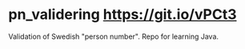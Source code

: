 # pn_validering <https://git.io/vPCt3>

Validation of Swedish "person number". Repo for learning Java.

